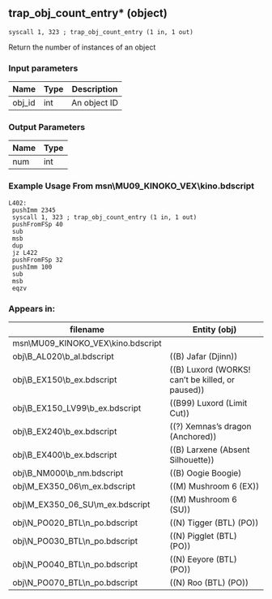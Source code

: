 ## trap_obj_count_entry* (object)

`syscall 1, 323 ; trap_obj_count_entry (1 in, 1 out)`

Return the number of instances of an object

### Input parameters
| Name | Type | Description
|------|------|------------
| obj_id   | int   | An object ID


### Output Parameters
| Name | Type
|------|-----
| num   | int   
### Example Usage From msn\MU09_KINOKO_VEX\kino.bdscript
```plaintext
L402:
 pushImm 2345
 syscall 1, 323 ; trap_obj_count_entry (1 in, 1 out)
 pushFromFSp 40
 sub 
 msb 
 dup 
 jz L422
 pushFromFSp 32
 pushImm 100
 sub 
 msb 
 eqzv
```


### Appears in:
| filename | Entity (obj)
|----------|-------------
| msn\MU09_KINOKO_VEX\kino.bdscript       |           
| obj\B_AL020\b_al.bdscript       | ((B) Jafar (Djinn))          
| obj\B_EX150\b_ex.bdscript       | ((B) Luxord (WORKS! can’t be killed, or paused))          
| obj\B_EX150_LV99\b_ex.bdscript       | ((B99) Luxord (Limit Cut))          
| obj\B_EX240\b_ex.bdscript       | ((?) Xemnas’s dragon (Anchored))          
| obj\B_EX400\b_ex.bdscript       | ((B) Larxene (Absent Silhouette))          
| obj\B_NM000\b_nm.bdscript       | ((B) Oogie Boogie)          
| obj\M_EX350_06\m_ex.bdscript       | ((M) Mushroom 6 (EX))          
| obj\M_EX350_06_SU\m_ex.bdscript       | ((M) Mushroom 6 (SU))          
| obj\N_PO020_BTL\n_po.bdscript       | ((N) Tigger (BTL) (PO))          
| obj\N_PO030_BTL\n_po.bdscript       | ((N) Pigglet (BTL) (PO))          
| obj\N_PO040_BTL\n_po.bdscript       | ((N) Eeyore (BTL) (PO))          
| obj\N_PO070_BTL\n_po.bdscript       | ((N) Roo (BTL) (PO))          



